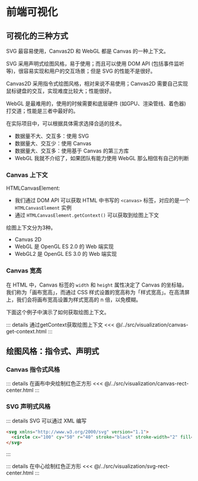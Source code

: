 # 前端可视化

## 可视化的三种方式
SVG 最容易使用，Canvas2D 和 WebGL 都是 Canvas 的一种上下文。

SVG 采用声明式绘图风格，易于使用；而且可以使用 DOM API (包括事件监听等)，很容易实现和用户的交互场景；但是 SVG 的性能不是很好。

Canvas2D 采用指令式绘图风格，相对来说不易使用；Canvas2D 需要自己实现鼠标键盘的交互，实现难度比较大；性能很好。

WebGL 是最难用的，使用的时候需要和底层硬件 (如GPU、渲染管线、着色器) 打交道；性能是三者中最好的。

在实际项目中，可以根据具体需求选择合适的技术。
- 数据量不大、交互多：使用 SVG
- 数据量大、交互少：使用 Canvas
- 数据量大、交互多：使用基于 Canvas 的第三方库
- WebGL 我就不介绍了，如果团队有能力使用 WebGL 那么相信有自己的判断

### Canvas 上下文
HTMLCanvasElement:
- 我们通过 DOM API 可以获取 HTML 中书写的 `<canvas>` 标签，对应的是一个 `HTMLCanvasElement` 实例
- 通过 `HTMLCanvasElement.getContext()` 可以获取到绘图上下文

绘图上下文分为3种。
- Canvas 2D
- WebGL 是 OpenGL ES 2.0 的 Web 端实现
- WebGL2 是 OpenGL ES 3.0 的 Web 端实现

### Canvas 宽高
在 HTML 中，Canvas 标签的 `width` 和 `height` 属性决定了 Canvas 的坐标轴，我们称为「画布宽高」，而通过 CSS 样式设置的宽高称为「样式宽高」。在高清屏上，我们会将画布宽高设置为样式宽高的 n 倍，以免模糊。

下面这个例子中演示了如何获取绘图上下文。

::: details 通过getContext获取绘图上下文
<<< @/../src/visualization/canvas-get-context.html
:::

## 绘图风格：指令式、声明式
### Canvas 指令式风格
::: details 在画布中央绘制红色正方形
<<< @/../src/visualization/canvas-rect-center.html
:::

### SVG 声明式风格
::: details SVG 可以通过 XML 编写
```html
<svg xmlns="http://www.w3.org/2000/svg" version="1.1">
  <circle cx="100" cy="50" r="40" stroke="black" stroke-width="2" fill="orange" />
</svg>
```
:::

::: details 在中心绘制红色正方形
<<< @/../src/visualization/svg-rect-center.html
:::
